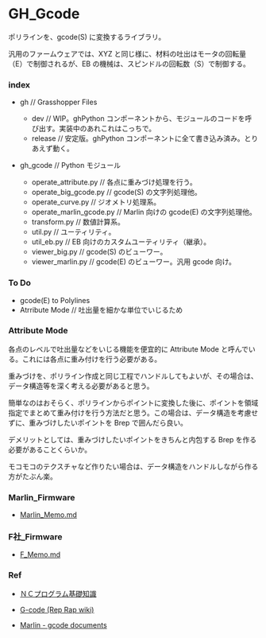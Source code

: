 # GH_Gcode  
 

ポリラインを、gcode(S) に変換するライブラリ。  

汎用のファームウェアでは、XYZ と同じ様に、材料の吐出はモータの回転量（E）で制御されるが、EB の機械は、スピンドルの回転数（S）で制御する。  


### index  

- gh // Grasshopper Files   
  - dev // WIP。ghPython コンポーネントから、モジュールのコードを呼び出す。実装中のあれこれはこっちで。  
  - release // 安定版。ghPython コンポーネントに全て書き込み済み。とりあえず動く。  


- gh_gcode // Python モジュール  
  - operate_attribute.py // 各点に重みづけ処理を行う。  
  - operate_big_gcode.py // gcode(S) の文字列処理他。  
  - operate_curve.py // ジオメトリ処理系。  
  - operate_marlin_gcode.py // Marlin 向けの gcode(E) の文字列処理他。  
  - transform.py // 数値計算系。  
  - util.py // ユーティリティ。  
  - util_eb.py // EB 向けのカスタムユーティリティ（継承）。  
  - viewer_big.py // gcode(S) のビューワー。  
  - viewer_marlin.py // gcode(E) のビューワー。汎用 gcode 向け。  


### To Do  

- gcode(E) to Polylines  
- Atrribute Mode // 吐出量を細かな単位でいじるため  


### Attribute Mode  

各点のレベルで吐出量などをいじる機能を便宜的に Attribute Mode と呼んでいる。これには各点に重み付けを行う必要がある。  

重みづけを、ポリライン作成と同じ工程でハンドルしてもよいが、その場合は、データ構造等を深く考える必要があると思う。  

簡単なのはおそらく、ポリラインからポイントに変換した後に、ポイントを領域指定でまとめて重み付けを行う方法だと思う。この場合は、データ構造を考慮せずに、重みづけしたいポイントを Brep で囲んだら良い。  

デメリットとしては、重みづけしたいポイントをきちんと内包する Brep を作る必要があることくらいか。  

モコモコのテクスチャなど作りたい場合は、データ構造をハンドルしながら作る方がたぶん楽。  


### Marlin_Firmware  

- [Marlin_Memo.md](https://github.com/naysok/GH_Gcode/blob/master/Marlin_Memo.md)  


### F社_Firmware  

- [F_Memo.md](https://github.com/naysok/GH_Gcode/blob/master/F_Memo.md)  
  


### Ref  

- [ＮＣプログラム基礎知識](https://nc-program.s-projects.net/g-code.html)  

- [G-code (Rep Rap wiki)](https://reprap.org/wiki/G-code)  

- [Marlin - gcode documents](https://marlinfw.org/meta/gcode/)
